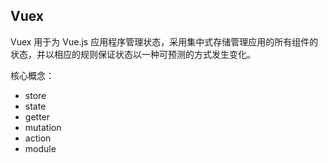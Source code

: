 
## Vuex
Vuex 用于为 Vue.js 应用程序管理状态，采用集中式存储管理应用的所有组件的状态，并以相应的规则保证状态以一种可预测的方式发生变化。

核心概念：
* store
* state
* getter
* mutation
* action
* module

